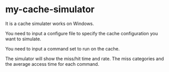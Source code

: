 # my-cache-simulator

It is a cache simulater works on Windows.

You need to input a configure file to specify the cache configuration you want to simulate.

You need to input a command set to run on the cache.

The simulator will show the miss/hit time and rate. The miss categories and the average access time for each command.
